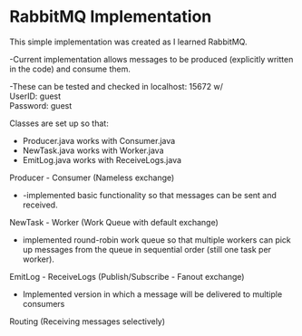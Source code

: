 # RabbitMQ Implementation
This simple implementation was created as I learned RabbitMQ.

-Current implementation allows messages to be produced (explicitly written in the code) and consume them.

-These can be tested and checked in localhost: 15672 w/  
UserID: guest  
Password: guest

Classes are set up so that:  
* Producer.java works with Consumer.java  
* NewTask.java works with Worker.java  
* EmitLog.java works with ReceiveLogs.java


Producer - Consumer  (Nameless exchange)
* -implemented basic functionality so that messages can be sent and received.

NewTask - Worker (Work Queue with default exchange)
* implemented round-robin work queue so that multiple workers can pick up messages from the queue in sequential order (still one task per worker).

EmitLog - ReceiveLogs (Publish/Subscribe - Fanout exchange)
* Implemented version in which a message will be delivered to multiple consumers

Routing (Receiving messages selectively)